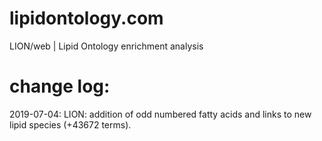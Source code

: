 # lipidontology.com
LION/web | Lipid Ontology enrichment analysis

# change log:
2019-07-04: LION: addition of odd numbered fatty acids and links to new lipid species (+43672 terms).
